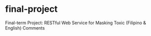 # final-project
Final-term Project: RESTful Web Service for Masking Toxic (Filipino &amp; English) Comments
